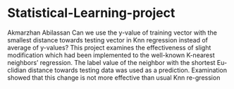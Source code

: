 # Statistical-Learning-project
Akmarzhan Abilassan
Can we use the y-value of training vector with the smallest distance towards testing vector in Knn regression instead of average of y-values?
This project examines the effectiveness of slight modification which had been implemented to the well-known K-nearest neighbors’ regression. The label value of the neighbor with the shortest Eu-clidian distance towards testing data was used as a prediction. Examination showed that this change is not more effective than usual Knn re-gression
